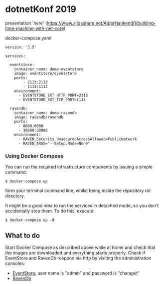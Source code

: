# dotnetKonf 2019

presentation 'here' (https://www.slideshare.net/AlperHankendi1/building-time-machine-with-net-core) 

docker-compose.yaml
```
version: '3.5'

services:

  eventstore:
    container_name: demo-eventstore
    image: eventstore/eventstore
    ports:
        - 2113:2113
        - 1113:1113
    environment:
      - EVENTSTORE_EXT_HTTP_PORT=2113
      - EVENTSTORE_EXT_TCP_PORT=1113

  ravendb:
    container_name: demo-ravendb
    image: ravendb/ravendb
    ports:
      - 8080:8080
      - 38888:38888
    environment:
      - RAVEN_Security_UnsecuredAccessAllowed=PublicNetwork
      - RAVEN_ARGS="--Setup.Mode=None"

```

### Using Docker Compose

You can run the required infrastructure components by issuing a simple command:

```
$ docker-compose up
```

form your terminal command line, whilst being inside the repository rot directory.

It might be a good idea to run the services in detached mode, so you don't accidentally stop them. To do this, execute:

```
$ docker-compose up -d
```
## What to do
Start Docker Compose as described above while at home and check that the images are downloaded and everything starts properly. 
Check if EventStore and RavenDb respond via http by visiting the administration consoles:

- [EventStore](http://localhost:2113), user name is "admin" and password is "changeit"
- [RavenDb](http://localhost:8080)
